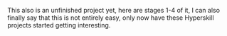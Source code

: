 This also is an unfinished project yet, here are stages 1-4 of it, I can also finally say that this is not entirely easy, only now have these Hyperskill projects started getting interesting. 
